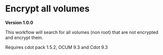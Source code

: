 # Encrypt all volumes

**Version 1.0.0**

This workflow will search for all volumes (non root) that are not encrypted and encrypt them.

Requires cdot pack 1.5.2, OCUM 9.3 and Cdot 9.3